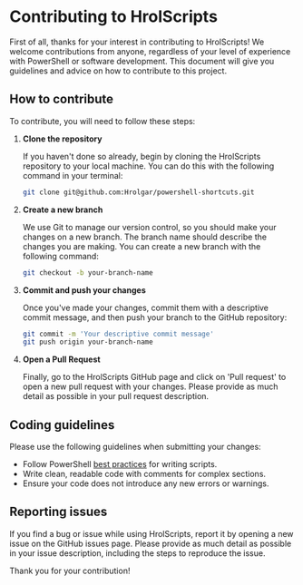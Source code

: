 ﻿# Contributing to HrolScripts

First of all, thanks for your interest in contributing to HrolScripts! We welcome contributions from anyone, regardless of your level of experience with PowerShell or software development. This document will give you guidelines and advice on how to contribute to this project.

## How to contribute

To contribute, you will need to follow these steps:

1. **Clone the repository**

   If you haven't done so already, begin by cloning the HrolScripts repository to your local machine. You can do this with the following command in your terminal:

    ```bash
    git clone git@github.com:Hrolgar/powershell-shortcuts.git
    ```

2. **Create a new branch**

   We use Git to manage our version control, so you should make your changes on a new branch. The branch name should describe the changes you are making. You can create a new branch with the following command:

    ```bash
    git checkout -b your-branch-name
    ```

3. **Commit and push your changes**

   Once you've made your changes, commit them with a descriptive commit message, and then push your branch to the GitHub repository:

    ```bash
    git commit -m 'Your descriptive commit message'
    git push origin your-branch-name
    ```

4. **Open a Pull Request**

   Finally, go to the HrolScripts GitHub page and click on 'Pull request' to open a new pull request with your changes. Please provide as much detail as possible in your pull request description.

## Coding guidelines

Please use the following guidelines when submitting your changes:

- Follow PowerShell [best practices](https://docs.microsoft.com/powershell/scripting/dev-cross-plat/vscode/visual-studio-code?view=powershell-7.1) for writing scripts.
- Write clean, readable code with comments for complex sections.
- Ensure your code does not introduce any new errors or warnings.

## Reporting issues

If you find a bug or issue while using HrolScripts, report it by opening a new issue on the GitHub issues page. Please provide as much detail as possible in your issue description, including the steps to reproduce the issue.

Thank you for your contribution!